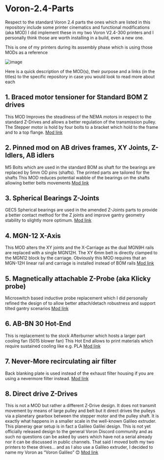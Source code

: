 # Voron-2.4-Parts

Respect to the standard Voron 2.4 parts the ones which are listed in this repository include some printer cinematics and functional modifications (aka MOD)
I did implement these in my two Voron V2.4-300 printers and I personally think those are worth installing in a build, even a new one.

This is one of my printers during its assembly phase which is using those MODs as a reference

![image](https://user-images.githubusercontent.com/76037248/139673867-772d6020-2921-4a36-a244-ae9941130e27.png)

Here is a quick description of the MOD(s), their purpose and a links (in the titles) to the specific repository in case you would look to read more about each

## 1. Braced motor tensioner for Standard BOM Z drives
This MOD Improves the steadiness of the NEMA motors in respect to the standard Z-Drives and allows a better regulation of the transmission pulley.
The Stepper motor is hold by four bolts to a bracket which hold to the frame and to a top flange.
[Mod link](https://github.com/VoronDesign/VoronUsers/blob/master/printer_mods/edwardyeeks/V2.4_z_drive_motor_tensioner_mod)

## 2. Pinned mod on AB drives frames, XY Joints, Z-Idlers, AB idlers
M5 Bolts which are used in the standard BOM as shaft for the bearings are replaced by 5mm OD pins (shafts). The printed parts are tailored for the shafts
This MOD reduces potential wabble of the bearings on the shafts allowing better belts movements
[Mod link]()

## 3. Spherical Bearings Z-Joints
GEC5 Spherical bearings are used in the amended Z-Joints parts to provide a better contact method for the Z joints and improve gantry geometry stability to slightly more optimum.
[Mod link]()

## 4. MGN-12 X-Axis
This MOD alters the XY joints and the X-Carriage as the dual MGN9H rails are replaced with a single MGN12H. The XY 6mm belt is directly clamped to the MGN12 block by the carriage.
Obviously this MOD requires that an MGN-12H linear rail and carriage is installed instead of BOM rails
[Mod link]()

## 5. Magnetically attachable Z-Probe (aka Klicky probe)
Microswitch based inductive probe replacement which I did personally refined the design of to allow better attach/detach robustness and support tilted gantry scenarios
[Mod link]()

## 6. AB-BN 30 Hot-End
This is replacement to the stock Afterburner which hosts a larger part cooling fan (5015 blower fan)
This Hot End allows to print materials which require sustained cooling like e.g. PLA 
[Mod link]()

## 7. Never-More recirculating air filter
Back blanking plate is used instead of the exhaust filter housing if you are using a nevermore filter instead.
[Mod link]()

## 8. Direct drive Z-Drives
This is not a MOD but rather a different Z-Drive design. It does not transmit movement by means of large pulley and belt but it direct drives the pulleys via a planetary gearbox between the stepper motor and the pulley shaft. It is exactly what happens in a smaller scale in the well-known Galileo extruder. This planeray gear setup is in fact a Galileo Galilei design.
This is not yet officially released design to the general Voron Discord community and as such no questions can be asked by users which have not a serial already nor it can be discussed in public channels. That said I moved both my two printers to these drives… and as I also use a Galileo extruder, I decided to name my Voron as “Voron Galileo” 😊
[Mod link](https://github.com/ocgeek/Voron_2.4_Galileo)

